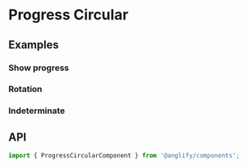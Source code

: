 # Progress Circular

<app-references
issues="https://github.com/valentingavran/anglify/labels/component%3A%20Progress%20Circular"
material-design="https://material.io/components/progress-indicators#circular-progress-indicators"
bundle-size="https://bundlephobia.com/package/@anglify/components@latest"/>

## Examples

### Show progress

<app-code-example component="progress-circular" example="show-progress"></app-code-example>

### Rotation

<app-code-example component="progress-circular" example="rotation"></app-code-example>

### Indeterminate

<app-code-example component="progress-circular" example="indeterminate"></app-code-example>

## API

```typescript
import { ProgressCircularComponent } from '@anglify/components';
```

<app-inputs-table components="ProgressCircularComponent"></app-inputs-table>

<app-styling-table component="progress-circular"></app-styling-table>
